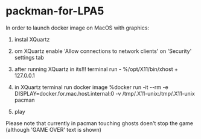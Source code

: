 # packman-for-LPA5

In order to launch docker image on MacOS with graphics:

1) instal XQuartz

2) om XQuartz enable 'Allow connections to network clients' on 'Security' settings tab

3) after running XQuartz in its!!! terminal run - %/opt/X11/bin/xhost + 127.0.0.1

4) in XQuartz terminal run docker image %docker run -it --rm -e DISPLAY=docker.for.mac.host.internal:0 -v /tmp/.X11-unix:/tmp/.X11-unix pacman

5) play


Please note that currently in pacman touching ghosts doen't stop the game (although 'GAME OVER' text is shown)